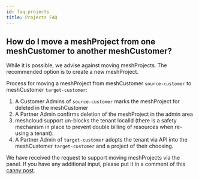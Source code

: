 ```yaml
---
id: faq.projects
title: Projects FAQ
---
```


## How do I move a meshProject from one meshCustomer to another meshCustomer?

While it is possible, we advise against moving meshProjects. The recommended option is to create a new meshProject.

Process for moving a meshProject from meshCustomer `source-customer` to meshCustomer `target-customer`:

1. A Customer Admins of `source-customer` marks the meshProject for deleted in the meshCustomer
2. A Partner Admin confirms deletion of the meshProject in the admin area
3. meshcloud support un-blocks the tenant localId (there is a safety mechanism in place to prevent double billing of resources when re-using a tenant).
4. A Partner Admin of `target-customer` adopts the tenant via API into the meshCustomer `target-customer` and a project of their choosing.

We have received the request to support moving meshProjects via the panel. If you have any additional input, please put it in a comment of this [canny post](https://meshcloud.canny.io/feature-requests/p/move-projects-between-customers).
